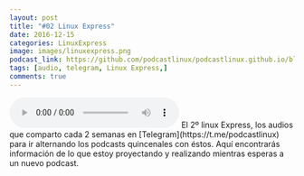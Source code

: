 ```yaml
---
layout: post
title: "#02 Linux Express"
date: 2016-12-15
categories: LinuxExpress
image: images/linuxexpress.png
podcast_link: https://github.com/podcastlinux/podcastlinux.github.io/blob/master/Linux-Express/%2302%20Podcast%20Linux%20Express.mp3
tags: [audio, telegram, Linux Express,]
comments: true
---
```

<audio controls>
  <source src="https://github.com/podcastlinux/podcastlinux.github.io/raw/master/Linux-Express/%2301%20Podcast%20Linux%20Express.mp3" type="audio/mpeg">
Your browser does not support the audio element.
</audio>
El 2º linux Express, los audios que comparto cada 2 semanas en [Telegram](https://t.me/podcastlinux) para ir alternando 
los podcasts quincenales con éstos.
Aquí encontrarás información de lo que estoy proyectando y realizando mientras esperas a un nuevo podcast.

